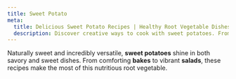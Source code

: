 ```yaml
---
title: Sweet Potato
meta:
  title: Delicious Sweet Potato Recipes | Healthy Root Vegetable Dishes
  description: Discover creative ways to cook with sweet potatoes. From roasted sides and mashes to curries and pies - make the most of this nutritious root vegetable.
---
```


Naturally sweet and incredibly versatile, **sweet potatoes** shine in both savory and sweet dishes. From comforting **bakes** to vibrant **salads**, these recipes make the most of this nutritious root vegetable.
